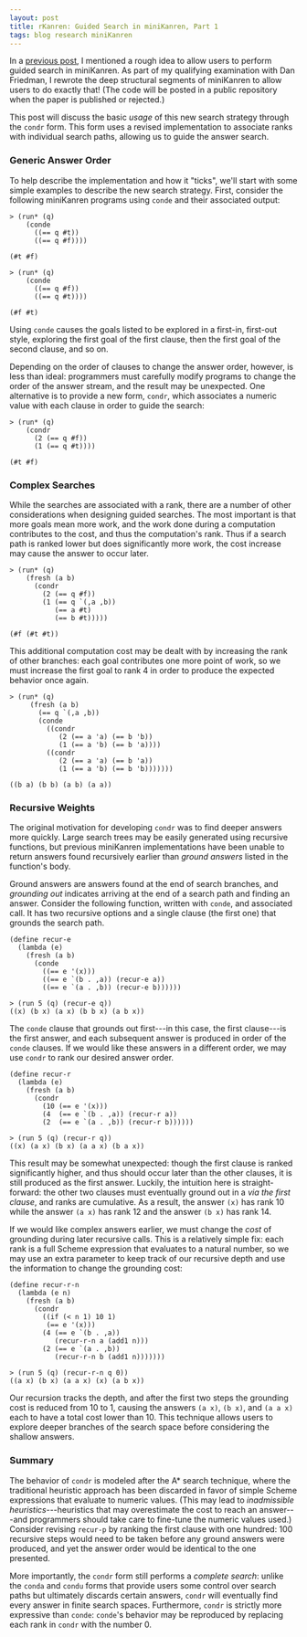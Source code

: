 ```yaml
---
layout: post
title: rKanren: Guided Search in miniKanren, Part 1
tags: blog research miniKanren
---
```

In a [previous post](2013-01-09-cond-star.html), I mentioned a rough idea to
allow users to perform guided search in miniKanren. As part of my qualifying
examination with Dan Friedman, I rewrote the deep structural segments of
miniKanren to allow users to do exactly that! (The code will be posted in a
public repository when the paper is published or rejected.)

This post will discuss the basic *usage* of this new search strategy through
the `condr` form. This form uses a revised implementation to associate ranks
with individual search paths, allowing us to guide the answer search.

### Generic Answer Order ###

To help describe the implementation and how it "ticks", we'll start with
some simple examples to describe the new search strategy. First, consider
the following miniKanren programs using `conde` and their associated output:

    > (run* (q)
        (conde
          ((== q #t)) 
          ((== q #f))))

    (#t #f)

    > (run* (q)
        (conde   
          ((== q #f)) 
          ((== q #t))))

    (#f #t)

Using `conde` causes the goals listed to be explored in a first-in,
first-out style, exploring the first goal of the first clause, then the
first goal of the second clause, and so on. 

Depending on the order of clauses to change the answer order, however, is
less than ideal: programmers must carefully modify programs to change the
order of the answer stream, and the result may be unexpected. One
alternative is to provide a new form, `condr`, which associates a numeric
value with each clause in order to guide the search:

    > (run* (q)
        (condr
          (2 (== q #f))
          (1 (== q #t))))

    (#t #f)

### Complex Searches ###

While the searches are associated with a rank, there are a number of other
considerations when designing guided searches. The most important is that
more goals mean more work, and the work done during a computation
contributes to the cost, and thus the computation's rank. Thus if a search
path is ranked lower but does significantly more work, the cost increase may
cause the answer to occur later.

    > (run* (q)
        (fresh (a b)
          (condr
            (2 (== q #f))
            (1 (== q `(,a ,b))
               (== a #t)
               (== b #t)))))

    (#f (#t #t))

This additional computation cost may be dealt with by increasing the rank of
other branches: each goal contributes one more point of work, so we
must increase the first goal to rank 4 in order to produce the expected
behavior once again.

    > (run* (q)
         (fresh (a b)
           (== q `(,a ,b))
           (conde
             ((condr
                (2 (== a 'a) (== b 'b))
                (1 (== a 'b) (== b 'a))))
             ((condr
                (2 (== a 'a) (== b 'a))
                (1 (== a 'b) (== b 'b)))))))

    ((b a) (b b) (a b) (a a))

### Recursive Weights ###

The original motivation for developing `condr` was to find deeper answers
more quickly. Large search trees may be easily generated using recursive
functions, but previous miniKanren implementations have been unable to
return answers found recursively earlier than *ground answers* listed
in the function's body.

Ground answers are answers found at the end of search branches, and
*grounding out* indicates arriving at the end of a search path and
finding an answer. Consider the following function, written with `conde`,
and associated call. It has two recursive options and a single clause (the
first one) that grounds the search path.

    (define recur-e
      (lambda (e)
        (fresh (a b)
          (conde
            ((== e '(x)))
            ((== e `(b . ,a)) (recur-e a))
            ((== e `(a . ,b)) (recur-e b))))))

    > (run 5 (q) (recur-e q))
    ((x) (b x) (a x) (b b x) (a b x))

The `conde` clause that grounds out first---in this case, the first clause---is
the first answer, and each subsequent answer is produced in order of the
`conde` clauses. If we would like these answers in a different order, we may
use `condr` to rank our desired answer order.

    (define recur-r
      (lambda (e)
        (fresh (a b)
          (condr
            (10 (== e '(x)))
            (4  (== e `(b . ,a)) (recur-r a))
            (2  (== e `(a . ,b)) (recur-r b))))))

    > (run 5 (q) (recur-r q))
    ((x) (a x) (b x) (a a x) (b a x))

This result may be somewhat unexpected: though the first clause is ranked
significantly higher, and thus should occur later than the other clauses, it is
still produced as the first answer. Luckily, the intuition here is
straight-forward: the other two clauses must eventually ground out in a
*via the first clause*, and ranks are cumulative. As a result, the
answer `(x)` has rank 10 while the answer `(a x)` has rank 12 and the answer
`(b x)` has rank 14.

If we would like complex answers earlier, we must change the *cost* of
grounding during later recursive calls. This is a relatively simple fix: each
rank is a full Scheme expression that evaluates to a natural number, so we may
use an extra parameter to keep track of our recursive depth and use the
information to change the grounding cost:

    (define recur-r-n
      (lambda (e n)
        (fresh (a b)
          (condr
            ((if (< n 1) 10 1)
             (== e '(x)))
            (4 (== e `(b . ,a))
               (recur-r-n a (add1 n)))
            (2 (== e `(a . ,b))
               (recur-r-n b (add1 n)))))))

    > (run 5 (q) (recur-r-n q 0))
    ((a x) (b x) (a a x) (x) (a b x))

Our recursion tracks the depth, and after the first two steps the grounding cost
is reduced from 10 to 1, causing the answers `(a x)`, `(b x)`, and `(a a x)`
each to have a total cost lower than 10.  This technique allows users to
explore deeper branches of the search space before considering the shallow
answers.

### Summary ###

The behavior of `condr` is modeled after the A* search technique, where the
traditional heuristic approach has been discarded in favor of simple Scheme
expressions that evaluate to numeric values. (This may lead to
*inadmissible heuristics*---heuristics that may overestimate the cost
to reach an answer---and programmers should take care to fine-tune the
numeric values used.) Consider revising `recur-p` by ranking the first
clause with one hundred: 100 recursive steps would need to be taken before
any ground answers were produced, and yet the answer order would be
identical to the one presented.

More importantly, the `condr` form still performs a *complete search*:
unlike the `conda` and `condu` forms that provide users some control over
search paths but ultimately discards certain answers, `condr` will eventually
find every answer in finite search spaces. Furthermore, `condr` is strictly
more expressive than `conde`: `conde`'s behavior may be reproduced by
replacing each rank in `condr` with the number 0.

